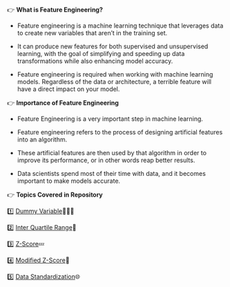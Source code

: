 👉 **What is Feature Engineering?**

- Feature engineering is a machine learning technique that leverages data to create new variables that aren’t in the training set.

- It can produce new features for both supervised and unsupervised learning, with the goal of simplifying and speeding up data transformations while also enhancing model accuracy. 

- Feature engineering is required when working with machine learning models. Regardless of the data or architecture, a terrible feature will have a direct impact on your model.

👉 **Importance of Feature Engineering**

- Feature Engineering is a very important step in machine learning.

- Feature engineering refers to the process of designing artificial features into an algorithm.

- These artificial features are then used by that algorithm in order to improve its performance, or in other words reap better results.

- Data scientists spend most of their time with data, and it becomes important to make models accurate.

👉 **Topics Covered in Repository**

1️⃣ [Dummy Variable](https://www.kaggle.com/code/themrityunjaypathak/dummy-variable)🧑‍🤝‍🧑

2️⃣ [Inter Quartile Range](https://www.kaggle.com/code/themrityunjaypathak/removing-outlier-from-data-using-iqr)🪬

3️⃣ [Z-Score](https://www.kaggle.com/code/themrityunjaypathak/removing-outlier-from-data-using-zscore)💤

4️⃣ [Modified Z-Score](https://www.kaggle.com/code/themrityunjaypathak/removing-outlier-from-data-using-modified-zscore)🔧

5️⃣ [Data Standardization]()🌐
